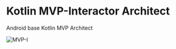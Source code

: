 # Kotlin MVP-Interactor Architect
Android base Kotlin MVP Architect

![MVP-I](https://camo.githubusercontent.com/34d1dcff3c44a453b2f6465b9a6ad2cf692806da/68747470733a2f2f6a616e69736861722e6769746875622e696f2f696d616765732f6d76702d6170702d706963732f6d76702d696e7465726163746f722d617263682e706e67)

